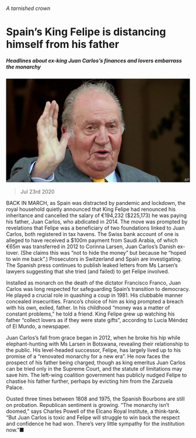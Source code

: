 ###### A tarnished crown

# Spain’s King Felipe is distancing himself from his father 

##### Headlines about ex-king Juan Carlos’s finances and lovers embarrass the monarchy 

![image](images/20200725_EUP505.jpg) 

> Jul 23rd 2020 

BACK IN MARCH, as Spain was distracted by pandemic and lockdown, the royal household quietly announced that King Felipe had renounced his inheritance and cancelled the salary of €194,232 ($225,173) he was paying his father, Juan Carlos, who abdicated in 2014. The move was prompted by revelations that Felipe was a beneficiary of two foundations linked to Juan Carlos, both registered in tax havens. The Swiss bank account of one is alleged to have received a $100m payment from Saudi Arabia, of which €65m was transferred in 2012 to Corinna Larsen, Juan Carlos’s Danish ex-lover. (She claims this was “not to hide the money” but because he “hoped to win me back”.) Prosecutors in Switzerland and Spain are investigating. The Spanish press continues to publish leaked letters from Ms Larsen’s lawyers suggesting that she tried (and failed) to get Felipe involved.

Installed as monarch on the death of the dictator Francisco Franco, Juan Carlos was long respected for safeguarding Spain’s transition to democracy. He played a crucial role in quashing a coup in 1981. His clubbable manner concealed insecurities. Franco’s choice of him as king prompted a breach with his own, exiled, father. In his childhood “money was a matter of constant problems,” he told a friend. King Felipe grew up watching his father “collect lovers as if they were state gifts”, according to Lucía Méndez of El Mundo, a newspaper.


Juan Carlos’s fall from grace began in 2012, when he broke his hip while elephant-hunting with Ms Larsen in Botswana, revealing their relationship to the public. His level-headed successor, Felipe, has largely lived up to his promise of a “renovated monarchy for a new era”. He now faces the prospect of his father being charged, though as king emeritus Juan Carlos can be tried only in the Supreme Court, and the statute of limitations may save him. The left-wing coalition government has publicly nudged Felipe to chastise his father further, perhaps by evicting him from the Zarzuela Palace.

Ousted three times between 1808 and 1975, the Spanish Bourbons are still on probation. Republican sentiment is growing. “The monarchy isn’t doomed,” says Charles Powell of the Elcano Royal Institute, a think-tank. “But Juan Carlos is toxic and Felipe will struggle to win back the respect and confidence he had won. There’s very little sympathy for the institution now.”■

